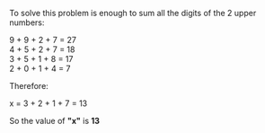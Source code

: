 To solve this problem is enough to sum all the digits of the 2 upper numbers:

9 + 9 + 2 + 7 = 27<br />
4 + 5 + 2 + 7 = 18<br />
3 + 5 + 1 + 8 = 17<br />
2 + 0 + 1 + 4 = 7<br />

Therefore:

x = 3 + 2 + 1 + 7 = 13

So the value of <strong>"x"</strong> is <strong>13</strong>
